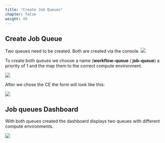 ```yaml
---
title: "Create Job Queues"
chapter: false
weight: 40
---
```


## Create Job Queue

Two queues need to be created. Both are created via the console.
![](/images/nextflow-on-aws-batch/batch/5_queue_workflow_0.png)

To create both queues we choose a name (**workflow-queue** / **job-queue**) a priority of 1 and the map them to the correct compute environment.

![](/images/nextflow-on-aws-batch/batch/5_queue_workflow_1.png)

After we chose the CE the form will look like this:

![](/images/nextflow-on-aws-batch/batch/5_queue_workflow_1-1.png)

## Job queues Dashboard

With both queues created the dashboard displays two queues with different compute environments.

![](/images/nextflow-on-aws-batch/batch/5_queue_workflow_2.png)